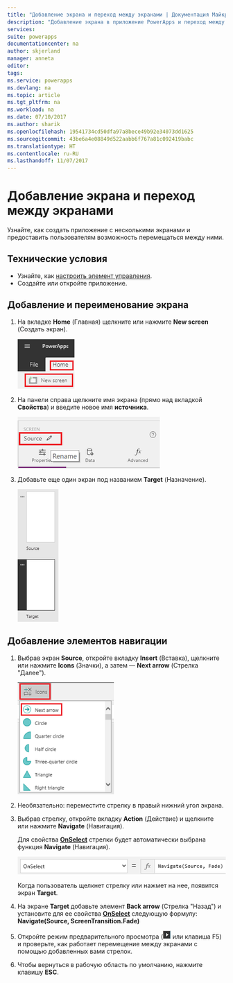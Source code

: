 ```yaml
---
title: "Добавление экрана и переход между экранами | Документация Майкрософт"
description: "Добавление экрана в приложение PowerApps и переход между экранами с помощью стрелок вперед и назад"
services: 
suite: powerapps
documentationcenter: na
author: skjerland
manager: anneta
editor: 
tags: 
ms.service: powerapps
ms.devlang: na
ms.topic: article
ms.tgt_pltfrm: na
ms.workload: na
ms.date: 07/10/2017
ms.author: sharik
ms.openlocfilehash: 19541734cd50dfa97a8bece49b92e34073dd1625
ms.sourcegitcommit: 43be6a4e08849d522aabb6f767a81c092419babc
ms.translationtype: HT
ms.contentlocale: ru-RU
ms.lasthandoff: 11/07/2017
---
```

# <a name="add-a-screen-and-navigate-between-screens"></a>Добавление экрана и переход между экранами
Узнайте, как создать приложение с несколькими экранами и предоставить пользователям возможность перемещаться между ними.

## <a name="prerequisites"></a>Технические условия
* Узнайте, как [настроить элемент управления](add-configure-controls.md).
* Создайте или откройте приложение.

## <a name="add-and-rename-a-screen"></a>Добавление и переименование экрана
1. На вкладке **Home** (Главная) щелкните или нажмите **New screen** (Создать экран).
   
    ![Команда добавления экрана на вкладке Home (Главная)](./media/add-screen-context-variables/add-screen.png)
2. На панели справа щелкните имя экрана (прямо над вкладкой **Свойства**) и введите новое имя **источника**.
   
    ![Переименование экрана по умолчанию](./media/add-screen-context-variables/name-source-screen.png)
3. Добавьте еще один экран под названием **Target** (Назначение).
   
    ![Два экрана на панели навигации слева](./media/add-screen-context-variables/two-screens-in-nav.png)

## <a name="add-navigation"></a>Добавление элементов навигации
1. Выбрав экран **Source**, откройте вкладку **Insert** (Вставка), щелкните или нажмите **Icons** (Значки), а затем — **Next arrow** (Стрелка "Далее").  
   
    ![Shapes (Фигуры) на вкладке Insert (Вставка)](./media/add-screen-context-variables/add-next-arrow.png)
2. Необязательно: переместите стрелку в правый нижний угол экрана.
3. Выбрав стрелку, откройте вкладку **Action** (Действие) и щелкните или нажмите **Navigate** (Навигация).
   
    Для свойства **[OnSelect](controls/properties-core.md)** стрелки будет автоматически выбрана функция **Navigate** (Навигация).  
   
    ![Для свойства OnSelect выбрана функция Navigate (Навигация)](./media/add-screen-context-variables/onselect-default.png)
   
    Когда пользователь щелкнет стрелку или нажмет на нее, появится экран **Target**.
4. На экране **Target** добавьте элемент **Back arrow** (Стрелка "Назад") и установите для ее свойства **[OnSelect](controls/properties-core.md)** следующую формулу:
   <br>**Navigate(Source, ScreenTransition.Fade)**
5. Откройте режим предварительного просмотра (![](./media/add-screen-context-variables/preview.png) или клавиша F5) и проверьте, как работает перемещение между экранами с помощью добавленных вами стрелок.
6. Чтобы вернуться в рабочую область по умолчанию, нажмите клавишу **ESC**.

